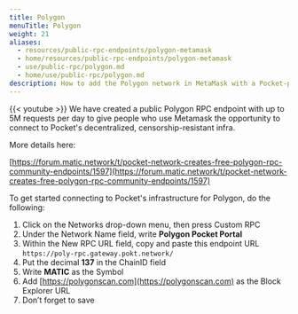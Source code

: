 ```yaml
---
title: Polygon
menuTitle: Polygon
weight: 21
aliases:
  - resources/public-rpc-endpoints/polygon-metamask
  - home/resources/public-rpc-endpoints/polygon-metamask
  - use/public-rpc/polygon.md
  - home/use/public-rpc/polygon.md
description: How to add the Polygon network in MetaMask with a Pocket-powered RPC Endpoint
---
```



{{< youtube  >}}
We have created a public Polygon RPC endpoint with up to 5M requests per day to give people who use Metamask the opportunity to connect to Pocket's decentralized, censorship-resistant infra.

More details here:

[https://forum.matic.network/t/pocket-network-creates-free-polygon-rpc-community-endpoints/1597](https://forum.matic.network/t/pocket-network-creates-free-polygon-rpc-community-endpoints/1597)

To get started connecting to Pocket's infrastructure for Polygon, do the following:

1. Click on the Networks drop-down menu, then press Custom RPC 
2. Under the Network Name field, write **Polygon Pocket Portal**
3. Within the New RPC URL field, copy and paste this endpoint URL `https://poly-rpc.gateway.pokt.network/`
4. Put the decimal **137** in the ChainID field
5. Write **MATIC** as the Symbol
6. Add [https://polygonscan.com](https://polygonscan.com) as the Block Explorer URL
7. Don’t forget to save 

